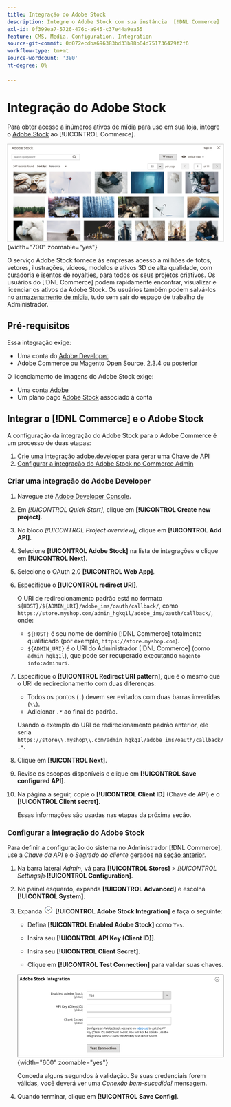 ```yaml
---
title: Integração do Adobe Stock
description: Integre o Adobe Stock com sua instância  [!DNL Commerce]  para acessar inúmeros ativos de mídia para uso em sua loja.
exl-id: 0f399ea7-5726-476c-a945-c37e44a9ea55
feature: CMS, Media, Configuration, Integration
source-git-commit: 0d072ecdba696383bd33b88b64d751736429f2f6
workflow-type: tm+mt
source-wordcount: '380'
ht-degree: 0%

---
```


# Integração do Adobe Stock

Para obter acesso a inúmeros ativos de mídia para uso em sua loja, integre o [Adobe Stock][adobe-stock] ao [!UICONTROL Commerce].

![Resultados da Pesquisa do Adobe Stock](./assets/adobe-stock-search-grid.png){width="700" zoomable="yes"}

O serviço Adobe Stock fornece às empresas acesso a milhões de fotos, vetores, ilustrações, vídeos, modelos e ativos 3D de alta qualidade, com curadoria e isentos de royalties, para todos os seus projetos criativos. Os usuários do [!DNL Commerce] podem rapidamente encontrar, visualizar e licenciar os ativos da Adobe Stock. Os usuários também podem salvá-los no [armazenamento de mídia](./media-storage.md), tudo sem sair do espaço de trabalho de Administrador.

## Pré-requisitos

Essa integração exige:

- Uma conta do [Adobe Developer][dev-console]
- Adobe Commerce ou Magento Open Source, 2.3.4 ou posterior

O licenciamento de imagens do Adobe Stock exige:

- Uma conta [Adobe][adobe-signin]
- Um plano pago [Adobe Stock][adobe-stock] associado à conta

## Integrar o [!DNL Commerce] e o Adobe Stock

A configuração da integração do Adobe Stock para o Adobe Commerce é um processo de duas etapas:

1. [Crie uma integração adobe.developer](#create-an-adobe-developer-integration) para gerar uma Chave de API
1. [Configurar a integração do Adobe Stock no Commerce Admin](#configure-the-adobe-stock-integration)

### Criar uma integração do Adobe Developer

1. Navegue até [Adobe Developer Console][dev-console].

1. Em _[!UICONTROL Quick Start]_, clique em **[!UICONTROL Create new project]**.

1. No bloco _[!UICONTROL Project overview]_, clique em **[!UICONTROL Add API]**.

1. Selecione **[!UICONTROL Adobe Stock]** na lista de integrações e clique em **[!UICONTROL Next]**.

1. Selecione o OAuth 2.0 **[!UICONTROL Web App]**.

1. Especifique o **[!UICONTROL redirect URI]**.

   O URI de redirecionamento padrão está no formato `${HOST}/${ADMIN_URI}/adobe_ims/oauth/callback/`, como `https://store.myshop.com/admin_hgkq1l/adobe_ims/oauth/callback/`, onde:

   - `${HOST}` é seu nome de domínio [!DNL Commerce] totalmente qualificado (por exemplo, `https://store.myshop.com`).
   - `${ADMIN_URI}` é o URI do Administrador [!DNL Commerce] (como `admin_hgkq1l`), que pode ser recuperado executando `magento info:adminuri`.

1. Especifique o **[!UICONTROL Redirect URI pattern]**, que é o mesmo que o URI de redirecionamento com duas diferenças:

   - Todos os pontos (`.`) devem ser evitados com duas barras invertidas (`\\`).
   - Adicionar `.*` ao final do padrão.

   Usando o exemplo do URI de redirecionamento padrão anterior, ele seria `https://store\\.myshop\\.com/admin_hgkq1l/adobe_ims/oauth/callback/.*`.

1. Clique em **[!UICONTROL Next]**.

1. Revise os escopos disponíveis e clique em **[!UICONTROL Save configured API]**.

1. Na página a seguir, copie o **[!UICONTROL Client ID]** (Chave de API) e o **[!UICONTROL Client secret]**.

   Essas informações são usadas nas etapas da próxima seção.

### Configurar a integração do Adobe Stock

Para definir a configuração do sistema no Administrador [!DNL Commerce], use a _Chave da API_ e o _Segredo do cliente_ gerados na [seção anterior][create-integration].

1. Na barra lateral _Admin_, vá para **[!UICONTROL Stores]** > _[!UICONTROL Settings]_>**[!UICONTROL Configuration]**.

1. No painel esquerdo, expanda **[!UICONTROL Advanced]** e escolha **[!UICONTROL System]**.

1. Expanda ![Seletor de expansão](../assets/icon-display-expand.png) **[!UICONTROL Adobe Stock Integration]** e faça o seguinte:

   - Defina **[!UICONTROL Enabled Adobe Stock]** como `Yes`.

   - Insira seu **[!UICONTROL API Key (Client ID)]**.

   - Insira seu **[!UICONTROL Client Secret]**.

   - Clique em **[!UICONTROL Test Connection]** para validar suas chaves.

   ![Configuração avançada - Integração com o Adobe Stock](./assets/system-adobe-stock-integration.png){width="600" zoomable="yes"}

   Conceda alguns segundos à validação. Se suas credenciais forem válidas, você deverá ver uma _Conexão bem-sucedida!_ mensagem.

1. Quando terminar, clique em **[!UICONTROL Save Config]**.

[adobe-stock]: https://stock.adobe.com
[adobe-signin]: https://helpx.adobe.com/manage-account/using/access-adobe-id-account.html
[dev-console]: https://developer.adobe.com/console/home
[create-integration]: #create-an-adobeio-integration
